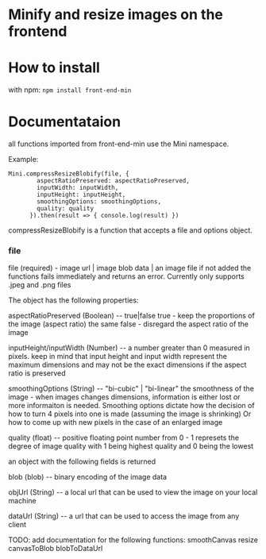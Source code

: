 # Minify and resize images on the frontend

# How to install

with npm: `npm install front-end-min`

# Documentataion

all functions imported from front-end-min use the Mini namespace.

Example: 
```
Mini.compressResizeBlobify(file, {
        aspectRatioPreserved: aspectRatioPreserved,
        inputWidth: inputWidth,
        inputHeight: inputHeight,
        smoothingOptions: smoothingOptions,
        quality: quality
      }).then(result => { console.log(result) })
```
compressResizeBlobify is a function that accepts a file and options object.

### file
file (required) - 
image url | image blob data | an image file
if not added the functions fails immediately and returns an error.
Currently only supports .jpeg and .png files

The object has the following properties:

aspectRatioPreserved (Boolean) --
true|false
true - keep the proportions of the image (aspect ratio) the same
false - disregard the aspect ratio of the image

inputHeight/inputWidth (Number) -- 
a number greater than 0 measured in pixels. keep in mind that input height and input width represent the maximum dimensions 
and may not be the exact dimensions if the aspect ratio is preserved

smoothingOptions (String) -- 
"bi-cubic" | "bi-linear"
the smoothness of the image -  when images changes dimensions, information is either lost or more informaiton is needed.
Smoothing options dictate how the decision of how to turn 4 pixels into one is made (assuming the image is shrinking)
Or how to come up with new pixels in the case of an enlarged image

quality (float) --
positive floating point number from 0 - 1
represets the degree of image quality with 1 being highest quality and 0 being the lowest


an object with the following fields is returned

blob (blob) -- 
binary encoding of the image data

objUrl (String) -- 
a local url that can be used to view the image on your local machine

dataUrl (String) -- 
a url that can be used to access the image from any client

TODO: add documentation for the following functions: 
        smoothCanvas
        resize
        canvasToBlob
        blobToDataUrl


